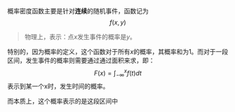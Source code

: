 概率密度函数主要是针对**连续**的随机事件，函数记为
$$
f(x,y)
$$
> 物理上，表示：点$x$发生事件的概率是$y$。

特别的，因为概率的定义，这个函数对于所有$x$的概率，其概率和为1。而对于一段区间，发生事件的概率则需要通过通过面积来求，即：
$$
F(x) = \int_{-\infty}^{x} f(t) dt
$$
表示到某一个x时，发生时间的概率。

而本质上，这个概率表示的是这段区间中